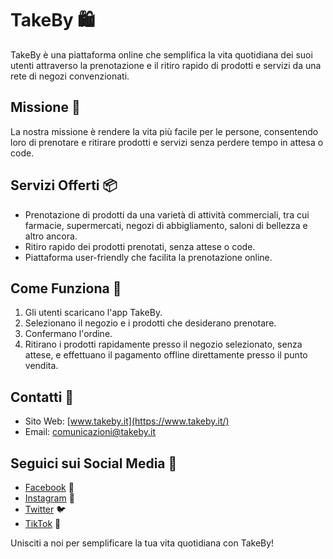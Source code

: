 # TakeBy 🛍️

TakeBy è una piattaforma online che semplifica la vita quotidiana dei suoi utenti attraverso la prenotazione e il ritiro rapido di prodotti e servizi da una rete di negozi convenzionati.

## Missione 🚀

La nostra missione è rendere la vita più facile per le persone, consentendo loro di prenotare e ritirare prodotti e servizi senza perdere tempo in attesa o code.

## Servizi Offerti 📦

- Prenotazione di prodotti da una varietà di attività commerciali, tra cui farmacie, supermercati, negozi di abbigliamento, saloni di bellezza e altro ancora.
- Ritiro rapido dei prodotti prenotati, senza attese o code.
- Piattaforma user-friendly che facilita la prenotazione online.

## Come Funziona 🔄

1. Gli utenti scaricano l'app TakeBy.
2. Selezionano il negozio e i prodotti che desiderano prenotare.
3. Confermano l'ordine.
4. Ritirano i prodotti rapidamente presso il negozio selezionato, senza attese, e effettuano il pagamento offline direttamente presso il punto vendita.

## Contatti 📧

- Sito Web: [www.takeby.it](https://www.takeby.it/)
- Email: comunicazioni@takeby.it

## Seguici sui Social Media 📱

- [Facebook](https://www.facebook.com/TakeBy.Official) 📘
- [Instagram](https://www.instagram.com/takeby.official/) 📸
- [Twitter](https://twitter.com/TakeBy_it) 🐦
- [TikTok](https://www.tiktok.com/@takeby.official) 🎵

Unisciti a noi per semplificare la tua vita quotidiana con TakeBy!
